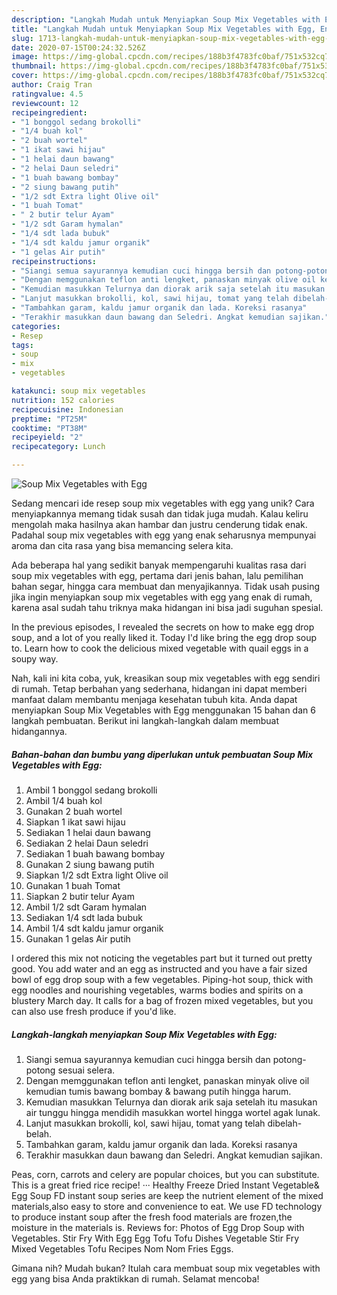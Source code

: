```yaml
---
description: "Langkah Mudah untuk Menyiapkan Soup Mix Vegetables with Egg, Enak Banget"
title: "Langkah Mudah untuk Menyiapkan Soup Mix Vegetables with Egg, Enak Banget"
slug: 1713-langkah-mudah-untuk-menyiapkan-soup-mix-vegetables-with-egg-enak-banget
date: 2020-07-15T00:24:32.526Z
image: https://img-global.cpcdn.com/recipes/188b3f4783fc0baf/751x532cq70/soup-mix-vegetables-with-egg-foto-resep-utama.jpg
thumbnail: https://img-global.cpcdn.com/recipes/188b3f4783fc0baf/751x532cq70/soup-mix-vegetables-with-egg-foto-resep-utama.jpg
cover: https://img-global.cpcdn.com/recipes/188b3f4783fc0baf/751x532cq70/soup-mix-vegetables-with-egg-foto-resep-utama.jpg
author: Craig Tran
ratingvalue: 4.5
reviewcount: 12
recipeingredient:
- "1 bonggol sedang brokolli"
- "1/4 buah kol"
- "2 buah wortel"
- "1 ikat sawi hijau"
- "1 helai daun bawang"
- "2 helai Daun seledri"
- "1 buah bawang bombay"
- "2 siung bawang putih"
- "1/2 sdt Extra light Olive oil"
- "1 buah Tomat"
- " 2 butir telur Ayam"
- "1/2 sdt Garam hymalan"
- "1/4 sdt lada bubuk"
- "1/4 sdt kaldu jamur organik"
- "1 gelas Air putih"
recipeinstructions:
- "Siangi semua sayurannya kemudian cuci hingga bersih dan potong-potong sesuai selera."
- "Dengan memggunakan teflon anti lengket, panaskan minyak olive oil kemudian tumis bawang bombay &amp; bawang putih hingga harum."
- "Kemudian masukkan Telurnya dan diorak arik saja setelah itu masukan air tunggu hingga mendidih masukkan wortel hingga wortel agak lunak."
- "Lanjut masukkan brokolli, kol, sawi hijau, tomat yang telah dibelah-belah."
- "Tambahkan garam, kaldu jamur organik dan lada. Koreksi rasanya"
- "Terakhir masukkan daun bawang dan Seledri. Angkat kemudian sajikan."
categories:
- Resep
tags:
- soup
- mix
- vegetables

katakunci: soup mix vegetables 
nutrition: 152 calories
recipecuisine: Indonesian
preptime: "PT25M"
cooktime: "PT38M"
recipeyield: "2"
recipecategory: Lunch

---
```



![Soup Mix Vegetables with Egg](https://img-global.cpcdn.com/recipes/188b3f4783fc0baf/751x532cq70/soup-mix-vegetables-with-egg-foto-resep-utama.jpg)

Sedang mencari ide resep soup mix vegetables with egg yang unik? Cara menyiapkannya memang tidak susah dan tidak juga mudah. Kalau keliru mengolah maka hasilnya akan hambar dan justru cenderung tidak enak. Padahal soup mix vegetables with egg yang enak seharusnya mempunyai aroma dan cita rasa yang bisa memancing selera kita.

Ada beberapa hal yang sedikit banyak mempengaruhi kualitas rasa dari soup mix vegetables with egg, pertama dari jenis bahan, lalu pemilihan bahan segar, hingga cara membuat dan menyajikannya. Tidak usah pusing jika ingin menyiapkan soup mix vegetables with egg yang enak di rumah, karena asal sudah tahu triknya maka hidangan ini bisa jadi suguhan spesial.

In the previous episodes, I revealed the secrets on how to make egg drop soup, and a lot of you really liked it. Today I&#39;d like bring the egg drop soup to. Learn how to cook the delicious mixed vegetable with quail eggs in a soupy way.


Nah, kali ini kita coba, yuk, kreasikan soup mix vegetables with egg sendiri di rumah. Tetap berbahan yang sederhana, hidangan ini dapat memberi manfaat dalam membantu menjaga kesehatan tubuh kita. Anda dapat menyiapkan Soup Mix Vegetables with Egg menggunakan 15 bahan dan 6 langkah pembuatan. Berikut ini langkah-langkah dalam membuat hidangannya.

<!--inarticleads1-->

##### Bahan-bahan dan bumbu yang diperlukan untuk pembuatan Soup Mix Vegetables with Egg:

1. Ambil 1 bonggol sedang brokolli
1. Ambil 1/4 buah kol
1. Gunakan 2 buah wortel
1. Siapkan 1 ikat sawi hijau
1. Sediakan 1 helai daun bawang
1. Sediakan 2 helai Daun seledri
1. Sediakan 1 buah bawang bombay
1. Gunakan 2 siung bawang putih
1. Siapkan 1/2 sdt Extra light Olive oil
1. Gunakan 1 buah Tomat
1. Siapkan  2 butir telur Ayam
1. Ambil 1/2 sdt Garam hymalan
1. Sediakan 1/4 sdt lada bubuk
1. Ambil 1/4 sdt kaldu jamur organik
1. Gunakan 1 gelas Air putih


I ordered this mix not noticing the vegetables part but it turned out pretty good. You add water and an egg as instructed and you have a fair sized bowl of egg drop soup with a few vegetables. Piping-hot soup, thick with egg noodles and nourishing vegetables, warms bodies and spirits on a blustery March day. It calls for a bag of frozen mixed vegetables, but you can also use fresh produce if you&#39;d like. 

<!--inarticleads2-->

##### Langkah-langkah menyiapkan Soup Mix Vegetables with Egg:

1. Siangi semua sayurannya kemudian cuci hingga bersih dan potong-potong sesuai selera.
1. Dengan memggunakan teflon anti lengket, panaskan minyak olive oil kemudian tumis bawang bombay &amp; bawang putih hingga harum.
1. Kemudian masukkan Telurnya dan diorak arik saja setelah itu masukan air tunggu hingga mendidih masukkan wortel hingga wortel agak lunak.
1. Lanjut masukkan brokolli, kol, sawi hijau, tomat yang telah dibelah-belah.
1. Tambahkan garam, kaldu jamur organik dan lada. Koreksi rasanya
1. Terakhir masukkan daun bawang dan Seledri. Angkat kemudian sajikan.


Peas, corn, carrots and celery are popular choices, but you can substitute. This is a great fried rice recipe! ··· Healthy Freeze Dried Instant Vegetable&amp; Egg Soup FD instant soup series are keep the nutrient element of the mixed materials,also easy to store and convenience to eat. We use FD technology to produce instant soup after the fresh food materials are frozen,the moisture in the materials is. Reviews for: Photos of Egg Drop Soup with Vegetables. Stir Fry With Egg Egg Tofu Tofu Dishes Vegetable Stir Fry Mixed Vegetables Tofu Recipes Nom Nom Fries Eggs. 

Gimana nih? Mudah bukan? Itulah cara membuat soup mix vegetables with egg yang bisa Anda praktikkan di rumah. Selamat mencoba!
